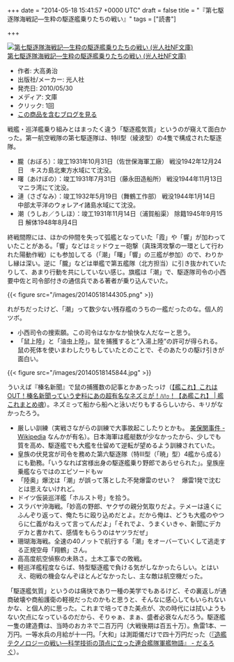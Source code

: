 
+++
date = "2014-05-18 15:41:57 +0000 UTC"
draft = false
title = "『第七駆逐隊海戦記―生粋の駆逐艦乗りたちの戦い』"
tags = ["読書"]

+++
<div class="hatena-asin-detail"><a href="http://www.amazon.co.jp/exec/obidos/ASIN/476982646X/bestylesnet-22/"><img src="https://images-fe.ssl-images-amazon.com/images/I/41MwC8fbEiL._SL160_.jpg" class="hatena-asin-detail-image" alt="第七駆逐隊海戦記―生粋の駆逐艦乗りたちの戦い (光人社NF文庫)" title="第七駆逐隊海戦記―生粋の駆逐艦乗りたちの戦い (光人社NF文庫)"/></a><div class="hatena-asin-detail-info"><a href="http://www.amazon.co.jp/exec/obidos/ASIN/476982646X/bestylesnet-22/">第七駆逐隊海戦記―生粋の駆逐艦乗りたちの戦い (光人社NF文庫)</a><ul><li><span class="hatena-asin-detail-label">作者:</span> 大高勇治</li><li><span class="hatena-asin-detail-label">出版社/メーカー:</span> 光人社</li><li><span class="hatena-asin-detail-label">発売日:</span> 2010/05/30</li><li><span class="hatena-asin-detail-label">メディア:</span> 文庫</li><li> <span class="hatena-asin-detail-label">クリック</span>: 1回</li><li><a href="http://d.hatena.ne.jp/asin/476982646X/bestylesnet-22" target="_blank">この商品を含むブログを見る</a></li></ul></div><div class="hatena-asin-detail-foot"></div></div>戦艦・巡洋艦乗り組みとはまったく違う「駆逐艦気質」というのが窺えて面白かった。第一航空戦隊の第七駆逐隊は、特II型（綾波型）の4隻で構成された駆逐隊。

<ul>
<li>朧（おぼろ）：竣工1931年10月31日（佐世保海軍工廠） 戦没1942年12月24日　キスカ島北東方水域にて沈没。</li>
<li>曙（あけぼの）：竣工1931年7月31日（藤永田造船所） 戦没1944年11月13日　マニラ湾にて沈没。</li>
<li>漣（さざなみ）：竣工1932年5月19日（舞鶴工作部） 戦没1944年1月14日　中部太平洋のウォレアイ諸島水域にて沈没。</li>
<li>潮（うしお／うしほ）：竣工1931年11月14日（浦賀船渠） 除籍1945年9月15日 解体1948年8月4日</li>
</ul>終戦間際には、ほかの仲間を失って弧艦となっていた「霞」や「響」が加わっていたことがある。「響」などはミッドウェー砲撃（真珠湾攻撃の一環として行われた陽動作戦）にも参加してる（「潮」「曙」「響」の三艦が参加）ので、わりかし縁は深い。逆に「朧」などは単艦で第五艦隊（北方担当）に引き抜かれていたりして、あまり行動を共にしていない感じ。旗艦は「潮」で、駆逐隊司令の小西要中佐と司令部付きの通信兵である著者が乗り込んでいた。

{{< figure src="/images/20140518144305.png"  >}}

れがちだったけど、「潮」って数少ない残存艦のうちの一艦だったのな。個人的ツボ。

<ul>
<li>小西司令の捜索願。この司令はなかなか愉快な人だなーと思う。</li>
<li>「鼠上陸」と「油虫上陸」。鼠を捕獲すると“入湯上陸”の許可が得られる。鼠の死体を使いまわしたりもしていたとのことで、そのあたりの駆け引きが面白い。</li>
</ul>

{{< figure src="/images/20140518145844.jpg"  >}}

ういえば『榛名新聞』で鼠の捕獲数の記事とかあったっけ（<a href="http://kantama.net/archives/3817884.html">【艦これ】これはOUT！榛名新聞っていう史料にあの超有名なネズミが！ﾊﾊｯ！【あ艦これ】 | 艦これまとめ魂</a>）。ネズミって船から船へと泳いだりもするらしいから、キリがなかったろう。

<ul>
<li>厳しい訓練（実戦さながらの訓練で大事故起こしたりとかも。 <a href="http://ja.wikipedia.org/wiki/%E7%BE%8E%E4%BF%9D%E9%96%A2%E4%BA%8B%E4%BB%B6">美保関事件 - Wikipedia</a> なんかが有名）。日本海軍は艦艇数が少なかったから、少しでも質を高め、駆逐艦でも大艦を仕留めて逆転が望めるよう訓練されていた。</li>
<li>皇族の伏見宮が司令を務めた第六駆逐隊（特III型（「暁」型）4艦から成る）にも勤務。「いうなれば宮様出身の駆逐艦乗り野郎であらせられた」。皇族座乗艦ならではのエピソードもｗ</li>
<li>「陸奥」爆沈は「潮」が誤って落とした不発爆雷のせい？　爆雷1発で沈むとは思えないけれど。</li>
<li>ドイツ仮装巡洋艦「ホルスト号」を拾う。</li>
<li>スラバヤ沖海戦。「妙高の野郎、ヤクザの親分気取りだよ。テメーは遠くにふんぞり返って、俺たちに殴り込めだとよ。だから俺は、どうも大艦のやつらに仁義がねえって言ってんだよ」「それでよ、うまくいきゃ、新聞にデカデカと書かれて、感情をもらうのはヤツラだぜ」</li>
<li>珊瑚海海戦。全速の40ノットで航行する「潮」をオーバーていくして逃走する正規空母「翔鶴」さん。</li>
<li>高高度航空偵察の未熟さ。土木工事での敗戦。</li>
<li>軽巡洋艦程度ならば、特型駆逐艦で負ける気がしなかったらしい。とはいえ、砲戦の機会なんぞほとんどなかったし、主な敵は航空機だった。</li>
</ul>「駆逐艦気質」というのは痛快であり一種の美学でもあるけど、その裏返しが通商破壊や商船護衛の軽視だったのかもと思うと、そんなに感心してもいられないかな、と個人的に思った。これまで培ってきた美点が、次の時代には拭いようもない欠点になっているのだから、そりゃぁ、まぁ、盛者必衰なんだろう。駆逐艦一隻の建造費は、当時のおカネで二百万円（大戦後期は百五十万）。魚雷1本、一万円。一等水兵の月給が十一円。「大和」は測距儀だけで四十万円だった（<a href="https://blog.daruyanagi.jp/entry/2014/05/01/131253">『造艦テクノロジーの戦い―科学技術の頂点に立った連合艦隊軍艦物語』 - だるろぐ</a>）。


